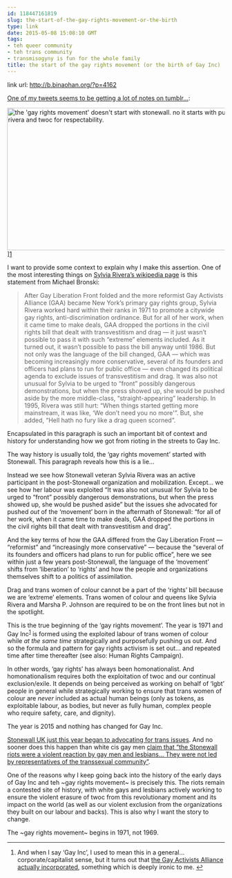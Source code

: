 ```yaml
---
id: 118447161819
slug: the-start-of-the-gay-rights-movement-or-the-birth
type: link
date: 2015-05-08 15:08:10 GMT
tags:
- teh queer community
- teh trans community
- transmisogyny is fun for the whole family
title: the start of the gay rights movement (or the birth of Gay Inc)
---
```

link url: http://b.binaohan.org/?p=4162

<p><a href="http://biyuti.com/8p">One of my tweets seems to be getting a lot of notes on tumblr…</a>:</p>
<img src="http://b.binaohan.org/wp-content/uploads/2015/05/the-beginning.png" alt="the 'gay rights movement' doesn't start with stonewall. no it starts with pushing out sylvia rivera and twoc for respectability." width="641" height="330" class="size-full wp-image-4163">]<a href="http://biyuti.com/8p">1</a><p>I want to provide some context to explain why I make this assertion. One of the most interesting things on <a href="http://biyuti.com/8q">Sylvia Rivera’s wikipedia page</a> is this statement from Michael Bronski:</p>
<blockquote>
<p>After Gay Liberation Front folded and the more reformist Gay Activists Alliance (GAA) became New York’s primary gay rights group, Sylvia Rivera worked hard within their ranks in 1971 to promote a citywide gay rights, anti-discrimination ordinance. But for all of her work, when it came time to make deals, GAA dropped the portions in the civil rights bill that dealt with transvestitism and drag — it just wasn’t possible to pass it with such “extreme” elements included. As it turned out, it wasn’t possible to pass the bill anyway until 1986. But not only was the language of the bill changed, GAA — which was becoming increasingly more conservative, several of its founders and officers had plans to run for public office — even changed its political agenda to exclude issues of transvestitism and drag. It was also not unusual for Sylvia to be urged to “front” possibly dangerous demonstrations, but when the press showed up, she would be pushed aside by the more middle-class, “straight-appearing” leadership. In 1995, Rivera was still hurt: “When things started getting more mainstream, it was like, ‘We don’t need you no more'”. But, she added, “Hell hath no fury like a drag queen scorned”.</p>
</blockquote>
<p>Encapsulated in this paragraph is such an important bit of context and history for understanding how we got from rioting in the streets to Gay Inc.</p>
<p>The way history is usually told, the ‘gay rights movement’ started with Stonewall. This paragraph reveals how this is a lie…</p>
<p>Instead we see how Stonewall veteran Sylvia Rivera was an active participant in the post-Stonewall organization and mobilization. Except… we see how her labour was exploited “It was also not unusual for Sylvia to be urged to “front” possibly dangerous demonstrations, but when the press showed up, she would be pushed aside” but the issues she advocated for pushed <em>out</em> of the ‘movement’ born in the aftermath of Stonewall: “for all of her work, when it came time to make deals, GAA dropped the portions in the civil rights bill that dealt with transvestitism and drag”.</p>
<p>And the key terms of how the GAA differed from the Gay Liberation Front — “reformist” and “increasingly more conservative” — because the “several of its founders and officers had plans to run for public office”, here we see within just a few years post-Stonewall, the language of the ‘movement’ shifts from ‘liberation’ to ‘rights’ and how the people and organizations themselves shift to a politics of assimilation.</p>
<p>Drag and trans women of colour cannot be a part of the ‘rights’ bill because we are ‘extreme’ elements. Trans women of colour and queens like Sylvia Rivera and Marsha P. Johnson are required to be on the front lines but not in the spotlight.</p>
<p>This is the true beginning of the ‘gay rights movement’. The year is 1971 and Gay Inc<sup id="fnref:1"><a href="#fn:1" rel="footnote">1</a></sup> is formed using the exploited labour of trans women of colour while <em>at the same time</em> strategically and purposefully pushing us out. And so the formula and pattern for gay rights activism is set out… and repeated time after time thereafter (see also: Human Rights Campaign).</p>
<p>In other words, ‘gay rights’ has always been homonationalist. And homonationalism requires both the exploitation of twoc and our continual exclusion/exile. It depends on being perceived as working on behalf of ‘lgbt’ people in general while strategically working to ensure that trans women of colour are <em>never</em> included as actual human beings (only as tokens, as exploitable labour, as bodies, but never as fully human, complex people who require safety, care, and dignity).</p>
<p>The year is 2015 and nothing has changed for Gay Inc.</p>
<p><a href="http://biyuti.com/8r">Stonewall UK just this year began to advocating for trans issues</a>. And no sooner does this happen than white cis gay men <a href="http://biyuti.com/8s">claim that “the Stonewall riots were a violent reaction by gay men and lesbians… They were not led by representatives of the transsexual community”</a>.</p>
<p>One of the reasons why I keep going back into the history of the early days of Gay Inc and teh ~gay rights movement~ is precisely this. The riots remain a contested site of history, with white gays and lesbians actively working to ensure the violent erasure of twoc from this revolutionary moment and its impact on the world (as well as our violent exclusion from the organizations they built on our labour and backs). This is also why I want the story to change.</p>
<p>The ~gay rights movement~ begins in 1971, not 1969.</p>
<div class="footnotes">
<hr>
<ol>
<li id="fn:1">
<p>And when I say ‘Gay Inc’, I used to mean this in a general… corporate/capitalist sense, but it turns out that <a href="http://digilib.nypl.org/dynaweb/ead/nypl/mssgaa/@Generic__BookView">the Gay Activists Alliance actually incorporated</a>, something which is deeply ironic to me. <a href="#fnref:1" rev="footnote">↩</a></p>
</li>
</ol>
</div>